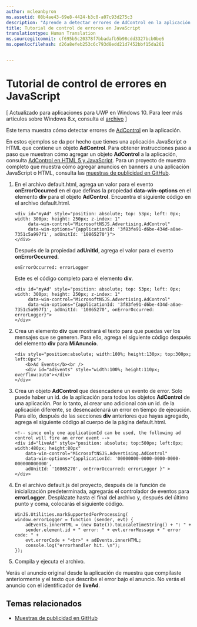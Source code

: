 ```yaml
---
author: mcleanbyron
ms.assetid: 08b4ae43-69e8-4424-b3c0-a07c93d275c3
description: "Aprende a detectar errores de AdControl en la aplicación."
title: Tutorial de control de errores en JavaScript
translationtype: Human Translation
ms.sourcegitcommit: cf695b5c20378f7bbadafb5b98cdd3327bcb0be6
ms.openlocfilehash: d26a8efeb253c6c793d8edd21d7452bbf15da261


---
```


# Tutorial de control de errores en JavaScript


\[ Actualizado para aplicaciones para UWP en Windows 10. Para leer más artículos sobre Windows 8.x, consulta el [archivo](http://go.microsoft.com/fwlink/p/?linkid=619132) \]

Este tema muestra cómo detectar errores de [AdControl](https://msdn.microsoft.com/library/windows/apps/microsoft.advertising.winrt.ui.adcontrol.aspx) en la aplicación.

En estos ejemplos se da por hecho que tienes una aplicación JavaScript o HTML que contiene un objeto **AdControl**. Para obtener instrucciones paso a paso que muestran cómo agregar un objeto **AdControl** a la aplicación, consulta [AdControl en HTML 5 y JavaScript](adcontrol-in-html-5-and-javascript.md). Para un proyecto de muestra completo que muestra cómo agregar anuncios en banners a una aplicación JavaScript o HTML, consulta las [muestras de publicidad en GitHub](http://aka.ms/githubads).

1.  En el archivo default.html, agrega un valor para el evento **onErrorOccurred** en el que definas la propiedad **data-win-options** en el elemento **div** para el objeto **AdControl**. Encuentra el siguiente código en el archivo default.html.

    ``` syntax
    <div id="myAd" style="position: absolute; top: 53px; left: 0px; width: 300px; height: 250px; z-index: 1"
         data-win-control="MicrosoftNSJS.Advertising.AdControl"
         data-win-options="{applicationId: '3f83fe91-d6be-434d-a0ae-7351c5a997f1', adUnitId: '10865270'}">
    </div>
    ```

    Después de la propiedad **adUnitId**, agrega el valor para el evento **onErrorOccurred**.

    ``` syntax
    onErrorOccurred: errorLogger
    ```

    Este es el código completo para el elemento **div**.

    ``` syntax
    <div id="myAd" style="position: absolute; top: 53px; left: 0px; width: 300px; height: 250px; z-index: 1"
         data-win-control="MicrosoftNSJS.Advertising.AdControl"
         data-win-options="{applicationId: '3f83fe91-d6be-434d-a0ae-7351c5a997f1', adUnitId: '10865270', onErrorOccurred: errorLogger}">
    </div>
    ```

2.  Crea un elemento **div** que mostrará el texto para que puedas ver los mensajes que se generen. Para ello, agrega el siguiente código después del elemento **div** para **MiAnuncio**.

    ``` syntax
    <div style="position:absolute; width:100%; height:130px; top:300px; left:0px">
        <b>Ad Events</b><br />
        <div id="adEvents" style="width:100%; height:110px; overflow:auto"></div>
    </div>
    ```

3.  Crea un objeto **AdControl** que desencadene un evento de error. Solo puede haber un id. de la aplicación para todos los objetos **AdControl** de una aplicación. Por lo tanto, al crear uno adicional con un id. de la aplicación diferente, se desencadenará un error en tiempo de ejecución. Para ello, después de las secciones **div** anteriores que hayas agregado, agrega el siguiente código al cuerpo de la página default.html.

    ``` syntax
    <!-- since only one applicationId can be used, the following ad control will fire an error event -->
    <div id="liveAd" style="position: absolute; top:500px; left:0px; width:480px; height:80px"
        data-win-control="MicrosoftNSJS.Advertising.AdControl"
        data-win-options="{applicationId: '00000000-0000-0000-0000-000000000000',
        adUnitId: '10865270', onErrorOccurred: errorLogger }" >
    </div>
    ```

4.  En el archivo default.js del proyecto, después de la función de inicialización predeterminada, agregarás el controlador de eventos para **errorLogger**. Desplázate hasta el final del archivo y, después del último punto y coma, colocarás el siguiente código.

    ``` syntax
    WinJS.Utilities.markSupportedForProcessing(
    window.errorLogger = function (sender, evt) {
        adEvents.innerHTML = (new Date()).toLocaleTimeString() + ": " +
        sender.element.id + " error: " + evt.errorMessage + " error code: " +
        evt.errorCode + "<br>" + adEvents.innerHTML;
        console.log("errorhandler hit. \n");
    });
    ```

5.  Compila y ejecuta el archivo.

Verás el anuncio original desde la aplicación de muestra que compilaste anteriormente y el texto que describe el error bajo el anuncio. No verás el anuncio con el identificador de **liveAd**.

## Temas relacionados

* [Muestras de publicidad en GitHub](http://aka.ms/githubads)

 



<!--HONumber=Jun16_HO4-->


